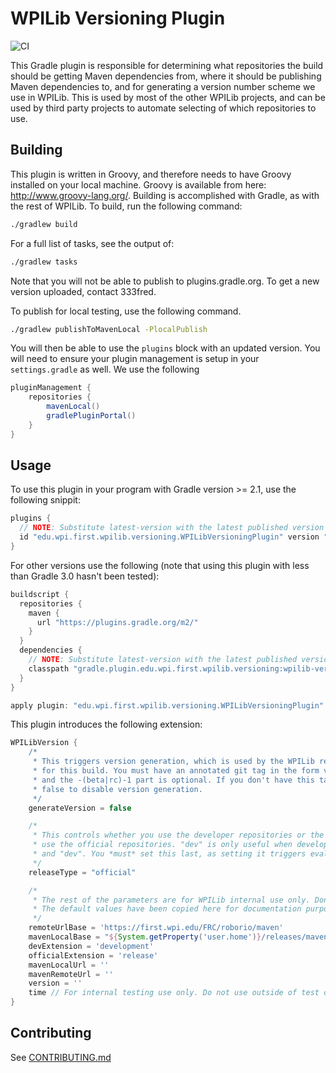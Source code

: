 # WPILib Versioning Plugin

![CI](https://github.com/wpilibsuite/wpilib-version-plugin/workflows/CI/badge.svg)

This Gradle plugin is responsible for determining what repositories the build should be getting Maven dependencies from, where it should be publishing Maven dependencies to, and for generating a version number scheme we use in WPILib. This is used by most of the other WPILib projects, and can be used by third party projects to automate selecting of which repositories to use.

## Building

This plugin is written in Groovy, and therefore needs to have Groovy installed on your local machine. Groovy is available from here: http://www.groovy-lang.org/. Building is accomplished with Gradle, as with the rest of WPILib. To build, run the following command:

```bash
./gradlew build
```

For a full list of tasks, see the output of:

```bash
./gradlew tasks
```

Note that you will not be able to publish to plugins.gradle.org. To get a new version uploaded, contact 333fred.

To publish for local testing, use the following command.
```bash
./gradlew publishToMavenLocal -PlocalPublish
```
You will then be able to use the `plugins` block with an updated version. You will need to ensure your plugin management is setup in your `settings.gradle` as well. We use the following
```groovy
pluginManagement {
    repositories {
        mavenLocal()
        gradlePluginPortal()
    }
}
```


## Usage

To use this plugin in your program with Gradle version >= 2.1, use the following snippit:

```gradle
plugins {
  // NOTE: Substitute latest-version with the latest published version
  id "edu.wpi.first.wpilib.versioning.WPILibVersioningPlugin" version "latest-version"
}
```

For other versions use the following (note that using this plugin with less than Gradle 3.0 hasn't been tested):

```gradle
buildscript {
  repositories {
    maven {
      url "https://plugins.gradle.org/m2/"
    }
  }
  dependencies {
    // NOTE: Substitute latest-version with the latest published version
    classpath "gradle.plugin.edu.wpi.first.wpilib.versioning:wpilib-version-plugin:latest-version"
  }
}

apply plugin: "edu.wpi.first.wpilib.versioning.WPILibVersioningPlugin"
```

This plugin introduces the following extension:


```gradle
WPILibVersion {
    /*
     * This triggers version generation, which is used by the WPILib repositories to generate the correct version number
     * for this build. You must have an annotated git tag in the form v1.0.0-(beta|rc)-1, where v1.0.0 is mandatory
     * and the -(beta|rc)-1 part is optional. If you don't have this tag, a warning message will be printed. Set to
     * false to disable version generation.
     */
    generateVersion = false

    /*
     * This controls whether you use the developer repositories or the release repositories. For competition, use should
     * use the official repositories. "dev" is only useful when developing with WPILib. Valid options are "official"
     * and "dev". You *must* set this last, as setting it triggers evaluation of the plugin.
     */
    releaseType = "official"

    /*
     * The rest of the parameters are for WPILib internal use only. Don't set them unless you know what you're doing.
     * The default values have been copied here for documentation purposes.
     */
    remoteUrlBase = 'https://first.wpi.edu/FRC/roborio/maven'
    mavenLocalBase = "${System.getProperty('user.home')}/releases/maven"
    devExtension = 'development'
    officialExtension = 'release'
    mavenLocalUrl = ''
    mavenRemoteUrl = ''
    version = ''
    time // For internal testing use only. Do not use outside of test code.
}
```

## Contributing

See [CONTRIBUTING.md](CONTRIBUTING.md)

